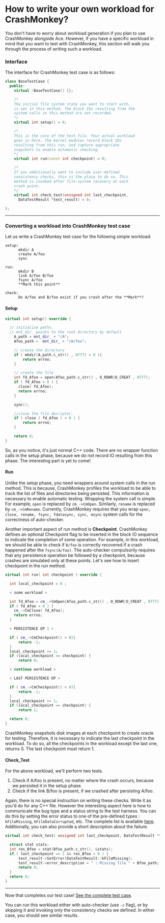 # How to write your own workload for CrashMonkey? #

You don't have to worry about workload generation if you plan to use CrashMonkey alongside Ace. However, if you have a specific workload in mind that you want to test with CrashMonkey, this section will walk you through the process of writing such a workload.

### Interface ###
The interface for CrashMonkey test case is as follows:

```c++
class BaseTestCase {
  public:
    virtual ~BaseTestCase() {};

    /*
    The initial file system state you want to start with,
    is set in this method. The block IOs resulting from the
    system calls in this method are not recorded.
    */
    virtual int setup() = 0;

    /*
    This is the core of the test file. Your actual workload
    goes in here. The kernel modules record block IOs
    resulting from this run, and capture appropriate
    snapshots to enable automatic checking.
    */
    virtual int run(const int checkpoint) = 0;

    /*
    If you additionally want to include user-defined
    consistency checks, this is the place to do so. This
    method is invoked after file-system recovery at each
    crash point.
    */
    virtual int check_test(unsigned int last_checkpoint,
      DataTestResult *test_result) = 0;

};
```

___
### Converting a workload into CrashMonkey test case ###
Let us write a CrashMonkey test case for the following simple workload:

```
setup:
      mkdir A
      create A/foo
      sync

run:
      mkdir B
      link A/foo B/foo
      fsync A/foo
      **Mark this point**

check:
      Do A/foo and B/foo exist if you crash after the **Mark**?
```


#### Setup ####

```c++
virtual int setup() override {

  // initialize paths.
  // mnt_dir_ points to the root directory by default
    A_path = mnt_dir_ + "/A";
    Afoo_path =  mnt_dir_ + "/A/foo";

    // create the directory
    if ( mkdir(A_path.c_str() , 0777) < 0 ){
        return errno;
    }

    // create the file
    int fd_Afoo = open(Afoo_path.c_str() , O_RDWR|O_CREAT , 0777);
    if ( fd_Afoo < 0 ) {
      close( fd_Afoo);
      return errno;
    }

    sync();

    //close the file decriptor.
    if ( close ( fd_Afoo ) < 0 ) {
        return errno;
    }

    return 0;
}
```

So, as you notice, it's just normal C++ code. There are no wrapper function calls in the setup phase, because we do not record IO resulting from this phase. The interesting part is yet to come!

#### Run ####

Unlike the setup phase, you need wrappers around system calls in the run method. This is because, CrashMonkey profiles the workload to be able to track the list of files and directories being persisted. This information is necessary to enable automatic testing. Wrapping the system call is simple. For example, `open` is replaced by `cm_->CmOpen`. Similarly, `rename` is replaced by `cm_->CmRename`.  Currently, CrashMonkey requires that you wrap `open, close, rename, fsync, fdatasync, sync, msync` system calls for the correctness of auto-checker.

Another important aspect of run method is **Checkpoint**. CrashMonkey defines an optional Checkpoint flag to be inserted in the block IO sequence to indicate the completion of some operation. For example, in this workload, we should be able to check if `B/foo` is correctly recovered if a crash happened after the `fsync(A/foo)`. The auto-checker compulsorily requires that any persistence operation be followed by a checkpoint, because crashes are simulated only at these points. Let's see how to insert checkpoint in the run method.

```c++
virtual int run( int checkpoint ) override {

  int local_checkpoint = 0 ;

  < some workload >

  int fd_Afoo = cm_->CmOpen(Afoo_path.c_str() , O_RDWR|O_CREAT , 0777);
  if ( fd_Afoo < 0 ) {
    cm_->CmClose( fd_Afoo);
    return errno;
  }

  < PERSISTENCE OP 1 >

  if ( cm_->CmCheckpoint() < 0){
      return -1;
  }
  local_checkpoint += 1;
  if (local_checkpoint == checkpoint) {
      return 0;

  < continue workload >

  < LAST PERSISTENCE OP >

  if ( cm_->CmCheckpoint() < 0){
      return -1;
  }
  local_checkpoint += 1;
  if (local_checkpoint == checkpoint) {
      return 1;

  return 0;
}
```

CrashMonkey snapshots disk images at each checkpoint to create oracle for testing. Therefore, it is necessary to indicate the last checkpoint in the workload. To do so, all the checkpoints in the workload except the last one, returns 0. The last checkpoint must return 1.

#### Check_Test ####

For the above workload, we'll perform two tests.
1. Check if A/foo is present, no matter where the crash occurs, because we persisted it in the setup phase.
2. Check if the link B/foo is present, if we crashed after persisting A/foo.

Again, there is no special instruction on writing these checks. Write it as you'd do for any C++ file. However the interesting aspect here is how to communicate the bug type and a status string to the test harness. You can do this by setting the error status to one of the pre-defined types : `kFileMissing`, `kFileDataCorrupted`, etc. The complete list is available [here](../results/DataTestResult.cpp). Additionally, you can also provide a short description about the failure.

```c++
virtual int check_test( unsigned int last_checkpoint, DataTestResult *test_result) override {

  struct stat stats;
  int res_Bfoo = stat(Bfoo_path.c_str(), &stats);
  if ( last_checkpoint == 1 && res_Bfoo < 0 ) {
      test_result->SetError(DataTestResult::kFileMissing);
      test_result->error_description = " : Missing file " + Bfoo_path;
      return 0;
  }
  return 0;
}
```

___

Now that completes our test case! [See the complete test case](../test/example.cpp).

You can run this workload either with auto-checker (use `-c` flag), or by skipping it and invoking only the consistency checks we defined. In either case, you should see similar results.

